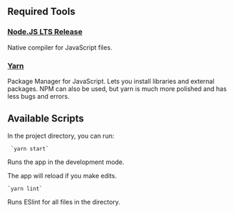 ## Required Tools

### [Node.JS LTS Release](https://nodejs.org/en/)

Native compiler for JavaScript files.

### [Yarn](https://yarnpkg.com/en/docs/install)

Package Manager for JavaScript. Lets you install libraries and external packages.
NPM can also be used, but yarn is much more polished and has less bugs and errors.

## Available Scripts

In the project directory, you can run:

```
 `yarn start`
```

Runs the app in the development mode.<br>

The app will reload if you make edits.<br>

```
`yarn lint`
```

Runs ESlint for all files in the directory.
